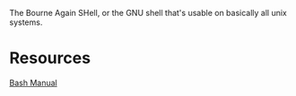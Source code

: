 The Bourne Again SHell, or the GNU shell that's usable on basically all unix systems.

# Resources
[Bash Manual](https://www.gnu.org/software/bash/manual/bash.html)